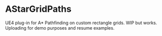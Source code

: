 # AStarGridPaths
UE4 plug-in for A* Pathfinding on custom rectangle grids. WIP but works. Uploading for demo purposes and resume examples.
